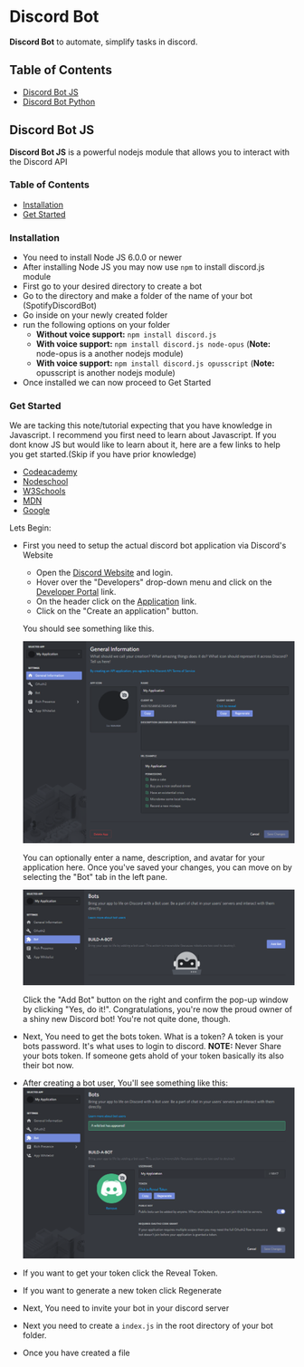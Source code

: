 # Discord Bot
**Discord Bot** to automate, simplify tasks in discord.

## Table of Contents
- [Discord Bot JS](#discord-bot-js)
- [Discord Bot Python](#discord-bot-python)


## Discord Bot JS
**Discord Bot JS** is a powerful nodejs module that allows you to interact with the Discord API

### Table of Contents
- [Installation](#discord-bot-js-installation)
- [Get Started](#discord-bot-js-getstarted)

### Installation
- You need to install Node JS 6.0.0 or newer
- After installing Node JS you may now use `npm` to install discord.js module
- First go to your desired directory to create a bot
- Go to the directory and make a folder of the name of your bot (SpotifyDiscordBot)
- Go inside on your newly created folder
- run the following options on your folder
  - **Without voice support:** `npm install discord.js`
  - **With voice support:** `npm install discord.js node-opus` (**Note:** node-opus is a another nodejs module)
  - **With voice support:** `npm install discord.js opusscript` (**Note:** opusscript is another nodejs module)
- Once installed we can now proceed to Get Started

### Get Started
We are tacking this note/tutorial expecting that you have knowledge in Javascript.
I recommend you first need to learn about Javascript. If you dont know JS but would like to learn about it, here are a few links to help you get started.(Skip if you have prior knowledge)
- [Codeacademy](https://www.codecademy.com/learn/introduction-to-javascript)
- [Nodeschool](https://nodeschool.io/)
- [W3Schools](https://www.w3schools.com/js/)
- [MDN](https://developer.mozilla.org/en-US/docs/Web/JavaScript)
- [Google](https://www.google.com.ph/search?q=javascript+tutorials&rlz=1C1CHBF_enPH808PH809&oq=javascript+tutorials&aqs=chrome..69i57.2544j0j1&sourceid=chrome&ie=UTF-8)

Lets Begin:
- First you need to setup the actual discord bot application via Discord's Website
  - Open the [Discord Website](https://discordapp.com/login) and login.
  - Hover over the "Developers" drop-down menu and click on the [Developer Portal](https://discordapp.com/developers/docs/intro) link.
  - On the header click on the [Application](https://discordapp.com/developers/applications) link.
  - Click on the "Create an application" button.

  You should see something like this.

  ![discord1](../../../pictures/bot/discordcreate1.png)

  You can optionally enter a name, description, and avatar for your application here. Once you've saved your changes, you can move on by selecting the "Bot" tab in the left pane.

  ![discord2](../../../pictures/bot/discordcreate2.png)

  Click the "Add Bot" button on the right and confirm the pop-up window by clicking "Yes, do it!". Congratulations, you're now the proud owner of a shiny new Discord bot! You're not quite done, though.
- Next, You need to get the bots token. What is a token? A token is your bots password. It's what uses to login to discord. **NOTE:** Never Share your bots token. If someone gets ahold of your token basically its also their bot now.
- After creating a bot user, You'll see something like this:
![discordtoken](../../../pictures/bot/token.png)
- If you want to get your token click the Reveal Token.
- If you want to generate a new token click Regenerate
- Next, You need to invite your bot in your discord server

- Next you need to create a `index.js` in the root directory of your bot folder.
- Once you have created a file
